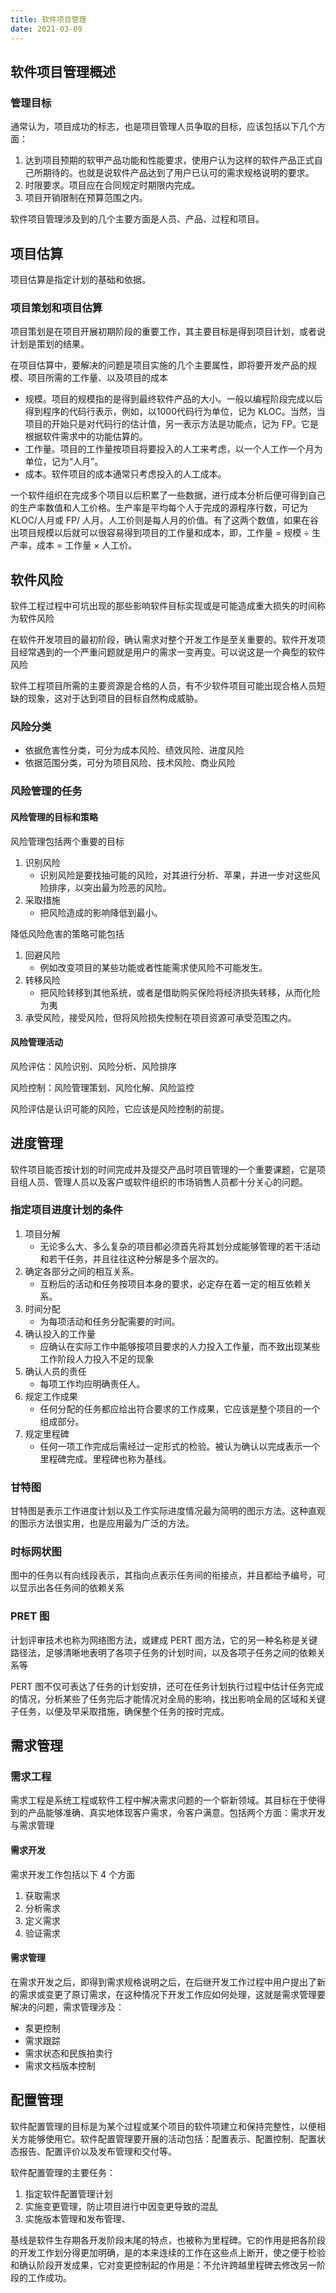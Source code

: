 ```yaml
---
title: 软件项目管理
date: 2021-03-09
---
```


## 软件项目管理概述

### 管理目标

通常认为，项目成功的标志，也是项目管理人员争取的目标，应该包括以下几个方面：

1. 达到项目预期的软甲产品功能和性能要求，使用户认为这样的软件产品正式自己所期待的。也就是说软件产品达到了用户已认可的需求规格说明的要求。
2. 时限要求。项目应在合同规定时期限内完成。
3. 项目开销限制在预算范围之内。

软件项目管理涉及到的几个主要方面是人员、产品、过程和项目。

## 项目估算

项目估算是指定计划的基础和依据。

### 项目策划和项目估算

项目策划是在项目开展初期阶段的重要工作，其主要目标是得到项目计划，或者说计划是策划的结果。

在项目估算中，要解决的问题是项目实施的几个主要属性，即将要开发产品的规模、项目所需的工作量、以及项目的成本

+ 规模。项目的规模指的是得到最终软件产品的大小。一般以编程阶段完成以后得到程序的代码行表示，例如，以1000代码行为单位，记为 KLOC。当然，当项目的开始只是对代码行的估计值，另一表示方法是功能点，记为 FP。它是根据软件需求中的功能估算的。
+ 工作量。项目的工作量按项目将要投入的人工来考虑，以一个人工作一个月为单位，记为“人月”。
+ 成本。软件项目的成本通常只考虑投入的人工成本。

一个软件组织在完成多个项目以后积累了一些数据，进行成本分析后便可得到自己的生产率数值和人工价格。生产率是平均每个人于完成的源程序行数，可记为 KLOC/人月或 FP/ 人月。人工价则是每人月的价值。有了这两个数值，如果在谷出项目规模以后就可以很容易得到项目的工作量和成本，即，工作量 = 规模 ÷ 生产率，成本 = 工作量 × 人工价。

## 软件风险

软件工程过程中可坑出现的那些影响软件目标实现或是可能造成重大损失的时间称为软件风险

在软件开发项目的最初阶段，确认需求对整个开发工作是至关重要的。软件开发项目经常遇到的一个严重问题就是用户的需求一变再变。可以说这是一个典型的软件风险

软件工程项目所需的主要资源是合格的人员，有不少软件项目可能出现合格人员短缺的现象，这对于达到项目的目标自然构成威胁。

### 风险分类

+ 依据危害性分类，可分为成本风险、绩效风险、进度风险
+ 依据范围分类，可分为项目风险、技术风险、商业风险

### 风险管理的任务

#### 风险管理的目标和策略

风险管理包括两个重要的目标

1. 识别风险
   + 识别风险是要找抽可能的风险，对其进行分析、苹果，并进一步对这些风险排序，以突出最为险恶的风险。
2. 采取措施
   + 把风险造成的影响降低到最小。

降低风险危害的策略可能包括

1. 回避风险
   + 例如改变项目的某些功能或者性能需求使风险不可能发生。
2. 转移风险
   + 把风险转移到其他系统，或者是借助购买保险将经济损失转移，从而化险为夷
3. 承受风险，接受风险，但将风险损失控制在项目资源可承受范围之内。

#### 风险管理活动

风险评估：风险识别、风险分析、风险排序

风险控制：风险管理策划、风险化解、风险监控

风险评估是认识可能的风险，它应该是风险控制的前提。

## 进度管理

软件项目能否按计划的时间完成并及提交产品时项目管理的一个重要课题，它是项目组人员、管理人员以及客户或软件组织的市场销售人员都十分关心的问题。

### 指定项目进度计划的条件

1. 项目分解
   + 无论多么大、多么复杂的项目都必须首先将其划分成能够管理的若干活动和若干任务，并且往往这种分解是多个层次的。
2. 确定各部分之间的相互关系。
   + 互粉后的活动和任务按项目本身的要求，必定存在着一定的相互依赖关系。
3. 时间分配
   + 为每项活动和任务分配需要的时间。
4. 确认投入的工作量
   + 应确认在实际工作中能够按项目要求的人力投入工作量，而不致出现某些工作阶段人力投入不足的现象
5. 确认人员的责任
   + 每项工作均应明确责任人。
6. 规定工作成果
   + 任何分配的任务都应给出符合要求的工作成果，它应该是整个项目的一个组成部分。
7. 规定里程碑
   + 任何一项工作完成后需经过一定形式的检验。被认为确认以完成表示一个里程碑完成。里程碑也称为基线。

### 甘特图

甘特图是表示工作进度计划以及工作实际进度情况最为简明的图示方法。这种直观的图示方法很实用，也是应用最为广泛的方法。

### 时标网状图

图中的任务以有向线段表示，其指向点表示任务间的衔接点，并且都给予编号，可以显示出各任务间的依赖关系

### PRET 图

计划评审技术也称为网络图方法，或建成 PERT 图方法，它的另一种名称是关键路径法，足够清晰地表明了各项子任务的计划时间，以及各项子任务之间的依赖关系等

PERT 图不仅可表达了任务的计划安排，还可在任务计划执行过程中估计任务完成的情况，分析某些了任务完后才能情况对全局的影响，找出影响全局的区域和关键子任务，以便及早采取措施，确保整个任务的按时完成。

## 需求管理

### 需求工程

需求工程是系统工程或软件工程中解决需求问题的一个崭新领域。其目标在于使得到的产品能够准确、真实地体现客户需求，令客户满意。包括两个方面：需求开发与需求管理

####  需求开发

需求开发工作包括以下 4 个方面

1. 获取需求
2. 分析需求
3. 定义需求
4. 验证需求

#### 需求管理

在需求开发之后，即得到需求规格说明之后，在后继开发工作过程中用户提出了新的需求或变更了原订需求，在这种情况下开发工作应如何处理，这就是需求管理要解决的问题，需求管理涉及：

+ 泵更控制
+ 需求跟踪
+ 需求状态和民族拍卖行
+ 需求文档版本控制

## 配置管理

软件配置管理的目标是为某个过程或某个项目的软件项建立和保持完整性，以便相关方能够使用它。软件配置管理要开展的活动包括：配置表示、配置控制、配置状态报告、配置评价以及发布管理和交付等。

软件配置管理的主要任务：

1. 指定软件配置管理计划
2. 实施变更管理，防止项目进行中因变更导致的混乱
3. 实施版本管理和发布管理、

基线是软件生存期各开发阶段末尾的特点，也被称为里程碑。它的作用是把各阶段的开发工作划分得更加明确，是的本来连续的工作在这些点上断开，使之便于检验和确认阶段开发成果，它对变更控制起的作用是：不允许跨越里程碑去修改另一阶段的工作成功。

